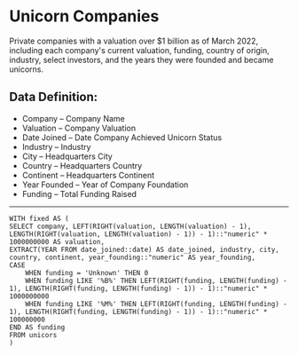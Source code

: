 # Unicorn Companies

Private companies with a valuation over $1 billion as of March 2022, including each company's current valuation, funding, country of origin, industry, select investors, and the years they were founded and became unicorns.

## Data Definition:
- Company – Company Name
- Valuation – Company Valuation
- Date Joined – Date Company Achieved Unicorn Status
- Industry – Industry
- City – Headquarters City
- Country – Headquarters Country
- Continent – Headquarters Continent
- Year Founded – Year of Company Foundation
- Funding – Total Funding Raised

---

```
WITH fixed AS (
SELECT company, LEFT(RIGHT(valuation, LENGTH(valuation) - 1), LENGTH(RIGHT(valuation, LENGTH(valuation) - 1)) - 1)::"numeric" * 1000000000 AS valuation,
EXTRACT(YEAR FROM date_joined::date) AS date_joined, industry, city, country, continent, year_founding::"numeric" AS year_founding,
CASE 
	WHEN funding = 'Unknown' THEN 0
	WHEN funding LIKE '%B%' THEN LEFT(RIGHT(funding, LENGTH(funding) - 1), LENGTH(RIGHT(funding, LENGTH(funding) - 1)) - 1)::"numeric" * 1000000000
	WHEN funding LIKE '%M%' THEN LEFT(RIGHT(funding, LENGTH(funding) - 1), LENGTH(RIGHT(funding, LENGTH(funding) - 1)) - 1)::"numeric" * 100000000
END AS funding
FROM unicors
)
```

